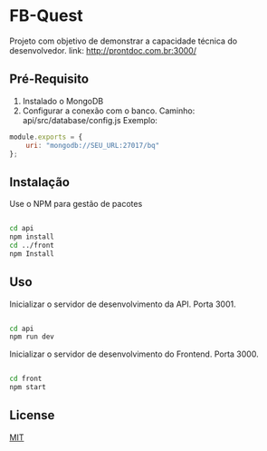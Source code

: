 # FB-Quest

Projeto com objetivo de demonstrar a capacidade técnica do desenvolvedor.
link: http://prontdoc.com.br:3000/

## Pré-Requisito

1. Instalado o MongoDB
2. Configurar a conexão com o banco.
   Caminho: api/src/database/config.js
Exemplo:
```javascript
module.exports = {
    uri: "mongodb://SEU_URL:27017/bq"
};
```

## Instalação

Use o NPM para gestão de pacotes

```bash

cd api
npm install
cd ../front
npm Install

```

## Uso

Inicializar o servidor de desenvolvimento da API. Porta 3001.

```bash

cd api
npm run dev

```

Inicializar o servidor de desenvolvimento do Frontend. Porta 3000.

```bash

cd front
npm start

```

## License
[MIT](https://choosealicense.com/licenses/mit/)
